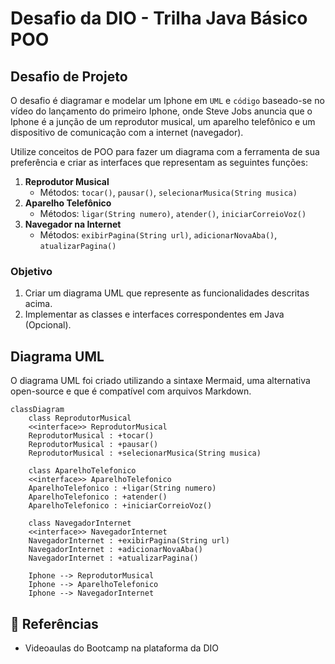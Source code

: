 # Desafio da DIO - Trilha Java Básico POO
## Desafio de Projeto
O desafio é diagramar e modelar um Iphone em `UML` e `código` baseado-se no vídeo do lançamento do primeiro Iphone, onde Steve Jobs anuncia que o Iphone é a junção de um reprodutor musical, um aparelho telefônico e um dispositivo de comunicação com a internet (navegador).

Utilize conceitos de POO para fazer um diagrama com a ferramenta de sua preferência e criar as interfaces que representam as seguintes funções:
1. **Reprodutor Musical**
   - Métodos: `tocar()`, `pausar()`, `selecionarMusica(String musica)`
2. **Aparelho Telefônico**
   - Métodos: `ligar(String numero)`, `atender()`, `iniciarCorreioVoz()`
3. **Navegador na Internet**
   - Métodos: `exibirPagina(String url)`, `adicionarNovaAba()`, `atualizarPagina()`

### Objetivo
1. Criar um diagrama UML que represente as funcionalidades descritas acima.
2. Implementar as classes e interfaces correspondentes em Java (Opcional).

## Diagrama UML

O diagrama UML foi criado utilizando a sintaxe Mermaid, uma alternativa open-source e que é compatível com arquivos Markdown.

```mermaid
classDiagram
    class ReprodutorMusical
    <<interface>> ReprodutorMusical
    ReprodutorMusical : +tocar()
    ReprodutorMusical : +pausar()
    ReprodutorMusical : +selecionarMusica(String musica)

    class AparelhoTelefonico
    <<interface>> AparelhoTelefonico
    AparelhoTelefonico : +ligar(String numero)
    AparelhoTelefonico : +atender()
    AparelhoTelefonico : +iniciarCorreioVoz()

    class NavegadorInternet
    <<interface>> NavegadorInternet
    NavegadorInternet : +exibirPagina(String url)
    NavegadorInternet : +adicionarNovaAba()
    NavegadorInternet : +atualizarPagina()

    Iphone --> ReprodutorMusical
    Iphone --> AparelhoTelefonico
    Iphone --> NavegadorInternet

```
## 🔗 Referências
- Videoaulas do Bootcamp na plataforma da DIO
